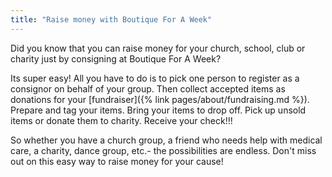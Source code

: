 ```yaml
---
title: "Raise money with Boutique For A Week"
---
```


Did you know that you can raise money for your church, school, club or charity just by consigning at Boutique For A Week?

Its super easy! All you have to do is to pick one person to register as a consignor on behalf of your group. Then collect accepted items as donations for your [fundraiser]({% link pages/about/fundraising.md %}). Prepare and tag your items. Bring your items to drop off. Pick up unsold items or donate them to charity. Receive your check!!!

So whether you have a church group, a friend who needs help with medical care, a charity, dance group, etc.- the possibilities are endless. Don't miss out on this easy way to raise money for your cause!
